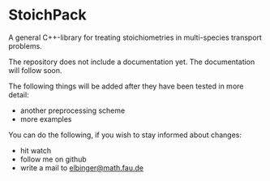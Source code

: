 # StoichPack
A general C++-library for treating stoichiometries in multi-species transport problems.

The repository does not include a documentation yet. The documentation will follow soon.

The following things will be added after they have been tested in more detail:
* another preprocessing scheme
* more examples

You can do the following, if you wish to stay informed about changes:
* hit watch
* follow me on github
* write a mail to elbinger@math.fau.de

